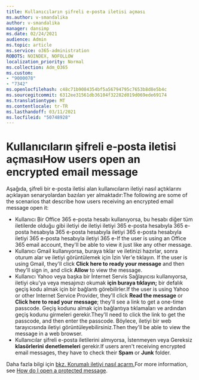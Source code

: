 ```yaml
---
title: Kullanıcıların şifreli e-posta iletisi açması
ms.author: v-smandalika
author: v-smandalika
manager: dansimp
ms.date: 02/24/2021
audience: Admin
ms.topic: article
ms.service: o365-administration
ROBOTS: NOINDEX, NOFOLLOW
localization_priority: Normal
ms.collection: Adm_O365
ms.custom:
- "9000078"
- "7342"
ms.openlocfilehash: c48c71b9084354bf5a56794795c7653b8d8e5b4c
ms.sourcegitcommit: 6312ee31561db36104f32282d019d069ede69174
ms.translationtype: MT
ms.contentlocale: tr-TR
ms.lasthandoff: 03/11/2021
ms.locfileid: "50748928"
---
```

# <a name="how-users-open-an-encrypted-email-message"></a><span data-ttu-id="695ba-102">Kullanıcıların şifreli e-posta iletisi açması</span><span class="sxs-lookup"><span data-stu-id="695ba-102">How users open an encrypted email message</span></span>

<span data-ttu-id="695ba-103">Aşağıda, şifreli bir e-posta iletisi alan kullanıcıların iletiyi nasıl açtıklarını açıklayan senaryolardan bazıları yer almaktadır:</span><span class="sxs-lookup"><span data-stu-id="695ba-103">The following are some of the scenarios that describe how users receiving an encrypted email message open it:</span></span>

- <span data-ttu-id="695ba-104">Kullanıcı Bir Office 365 e-posta hesabı kullanıyorsa, bu hesabı diğer tüm iletilerde olduğu gibi iletiyi de iletiyi iletiyi 365 e-posta hesabıyla 365 e-posta hesabıyla 365 e-posta hesabıyla iletiyi 365 e-posta hesabıyla iletiyi 365 e-posta hesabıyla iletiyi 365 e-</span><span class="sxs-lookup"><span data-stu-id="695ba-104">If the user is using an Office 365 email account, they'll be able to view it just like any other message.</span></span>
- <span data-ttu-id="695ba-105">Kullanıcı Gmail kullanıyorsa, buraya tıklar ve iletinizi hazırlar, sonra oturum alar ve iletiyi görüntülemek için İzin Ver'e tıklayın.  </span><span class="sxs-lookup"><span data-stu-id="695ba-105">If the user is using Gmail, they'll click **Click here to ready your message** and then they'll sign in, and click **Allow** to view the message.</span></span>
- <span data-ttu-id="695ba-106">Kullanıcı Yahoo veya başka bir İnternet Servis Sağlayıcısı  kullanıyorsa, iletiyi oku'ya veya mesajınızı okumak **için buraya tıklayın;** bir defalık geçiş kodu almak için bir bağlantı görebilirler.</span><span class="sxs-lookup"><span data-stu-id="695ba-106">If the user is using Yahoo or other Internet Service Provider, they'll click **Read the message** or **Click here to read your message**; they'll see a link to get a one-time passcode.</span></span> <span data-ttu-id="695ba-107">Geçiş kodunu almak için bağlantıya tıklamaları ve ardından geçiş kodunu girmeleri gerekir.</span><span class="sxs-lookup"><span data-stu-id="695ba-107">They'll need to click the link to get the passcode, and then enter the passcode.</span></span> <span data-ttu-id="695ba-108">Böylece, iletiyi bir web tarayıcısında iletiyi görüntüleyebilirsiniz.</span><span class="sxs-lookup"><span data-stu-id="695ba-108">Then they'll be able to view the message in a web browser.</span></span>
- <span data-ttu-id="695ba-109">Kullanıcılar şifreli e-posta iletilerini almıyorsa, İstenmeyen veya Gereksiz **klasörlerini** **denetlemeleri** gerekir.</span><span class="sxs-lookup"><span data-stu-id="695ba-109">If users aren't receiving encrypted email messages, they have to check their **Spam** or **Junk** folder.</span></span>

<span data-ttu-id="695ba-110">Daha fazla bilgi için [bkz. Korumalı iletiyi nasıl açarm.](https://support.microsoft.com/topic/how-do-i-open-a-protected-message-1157a286-8ecc-4b1e-ac43-2a608fbf3098)</span><span class="sxs-lookup"><span data-stu-id="695ba-110">For more information, see [How do I open a protected message](https://support.microsoft.com/topic/how-do-i-open-a-protected-message-1157a286-8ecc-4b1e-ac43-2a608fbf3098).</span></span>